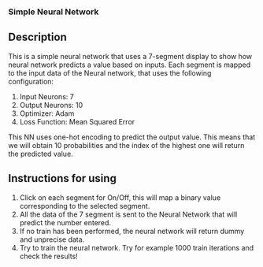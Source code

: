 ### Simple Neural Network

## Description
This is a simple neural network that uses a 7-segment display to show how neural network predicts a value based on inputs. Each segment is mapped to the input data of the Neural network, that uses the following configuration:

1. Input Neurons: 7
2. Output Neurons: 10
3. Optimizer: Adam
4. Loss Function: Mean Squared Error

This NN uses one-hot encoding to predict the output value. This means that we will obtain 10 probabilities and the index of the highest one will return the predicted value.

## Instructions for using

1. Click on each segment for On/Off, this will map a binary value corresponding to the selected segment.
2. All the data of the 7 segment is sent to the Neural Network that will predict the number entered.
3. If no train has been performed, the neural network will return dummy and unprecise data.
4. Try to train the neural network. Try for example 1000 train iterations and check the results!
